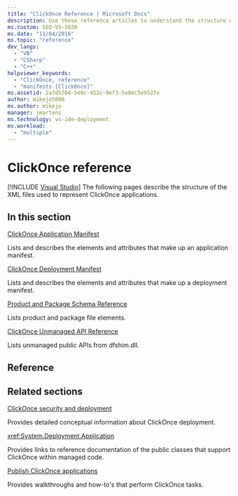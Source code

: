```yaml
---
title: "ClickOnce Reference | Microsoft Docs"
description: Use these reference articles to understand the structure of the XML files used to represent ClickOnce applications.
ms.custom: SEO-VS-2020
ms.date: "11/04/2016"
ms.topic: "reference"
dev_langs:
  - "VB"
  - "CSharp"
  - "C++"
helpviewer_keywords:
  - "ClickOnce, reference"
  - "manifests [ClickOnce]"
ms.assetid: 2a7d5704-5e8c-452c-9ef3-5e8ec5e952fe
author: mikejo5000
ms.author: mikejo
manager: jmartens
ms.technology: vs-ide-deployment
ms.workload:
  - "multiple"
---
```

# ClickOnce reference

 [!INCLUDE [Visual Studio](~/includes/applies-to-version/vs-not-mac.md)]
The following pages describe the structure of the XML files used to represent ClickOnce applications.

## In this section
 [ClickOnce Application Manifest](../deployment/clickonce-application-manifest.md)

 Lists and describes the elements and attributes that make up an application manifest.

 [ClickOnce Deployment Manifest](../deployment/clickonce-deployment-manifest.md)

 Lists and describes the elements and attributes that make up a deployment manifest.

 [Product and Package Schema Reference](../deployment/product-and-package-schema-reference.md)

 Lists product and package file elements.

 [ClickOnce Unmanaged API Reference](../deployment/clickonce-unmanaged-api-reference.md)

 Lists unmanaged public APIs from dfshim.dll.

## Reference

## Related sections
 [ClickOnce security and deployment](../deployment/clickonce-security-and-deployment.md)

 Provides detailed conceptual information about ClickOnce deployment.

<xref:System.Deployment.Application>

 Provides links to reference documentation of the public classes that support ClickOnce within managed code.

 [Publish ClickOnce applications](../deployment/publishing-clickonce-applications.md)

 Provides walkthroughs and how-to's that perform ClickOnce tasks.
